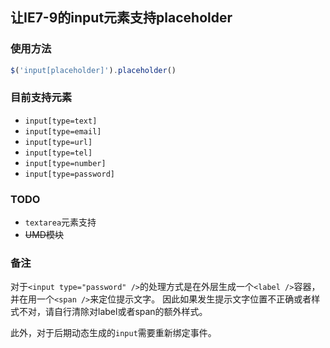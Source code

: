 ## 让IE7-9的input元素支持placeholder

### 使用方法

```js
$('input[placeholder]').placeholder()
```

### 目前支持元素

- `input[type=text]`
- `input[type=email]`
- `input[type=url]`
- `input[type=tel]`
- `input[type=number]`
- `input[type=password]`

### TODO

- `textarea`元素支持
- ~~UMD模块~~

### 备注
对于`<input type="password" />`的处理方式是在外层生成一个`<label />`容器，并在用一个`<span />`来定位提示文字。
因此如果发生提示文字位置不正确或者样式不对，请自行清除对label或者span的额外样式。

此外，对于后期动态生成的`input`需要重新绑定事件。
